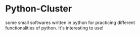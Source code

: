 # Python-Cluster
some small softwares written in python for practicing different functionalities of python. It's interesting to use!